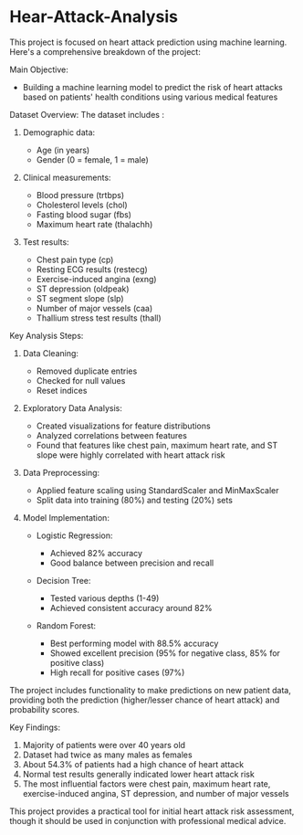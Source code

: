 # Hear-Attack-Analysis

This project is focused on heart attack prediction using machine learning. Here's a comprehensive breakdown of the project:

Main Objective:
- Building a machine learning model to predict the risk of heart attacks based on patients' health conditions using various medical features

Dataset Overview:
The dataset includes :
1. Demographic data:
   - Age (in years)
   - Gender (0 = female, 1 = male)

2. Clinical measurements:
   - Blood pressure (trtbps)
   - Cholesterol levels (chol)
   - Fasting blood sugar (fbs)
   - Maximum heart rate (thalachh)

3. Test results:
   - Chest pain type (cp)
   - Resting ECG results (restecg)
   - Exercise-induced angina (exng)
   - ST depression (oldpeak)
   - ST segment slope (slp)
   - Number of major vessels (caa)
   - Thallium stress test results (thall)

Key Analysis Steps:
1. Data Cleaning:
   - Removed duplicate entries
   - Checked for null values
   - Reset indices

2. Exploratory Data Analysis:
   - Created visualizations for feature distributions
   - Analyzed correlations between features
   - Found that features like chest pain, maximum heart rate, and ST slope were highly correlated with heart attack risk

3. Data Preprocessing:
   - Applied feature scaling using StandardScaler and MinMaxScaler
   - Split data into training (80%) and testing (20%) sets

4. Model Implementation:
   - Logistic Regression:
     * Achieved 82% accuracy
     * Good balance between precision and recall

   - Decision Tree:
     * Tested various depths (1-49)
     * Achieved consistent accuracy around 82%

   - Random Forest:
     * Best performing model with 88.5% accuracy
     * Showed excellent precision (95% for negative class, 85% for positive class)
     * High recall for positive cases (97%)

The project includes functionality to make predictions on new patient data, providing both the prediction (higher/lesser chance of heart attack) and probability scores.

Key Findings:
1. Majority of patients were over 40 years old
2. Dataset had twice as many males as females
3. About 54.3% of patients had a high chance of heart attack
4. Normal test results generally indicated lower heart attack risk
5. The most influential factors were chest pain, maximum heart rate, exercise-induced angina, ST depression, and number of major vessels

This project provides a practical tool for initial heart attack risk assessment, though it should be used in conjunction with professional medical advice.
